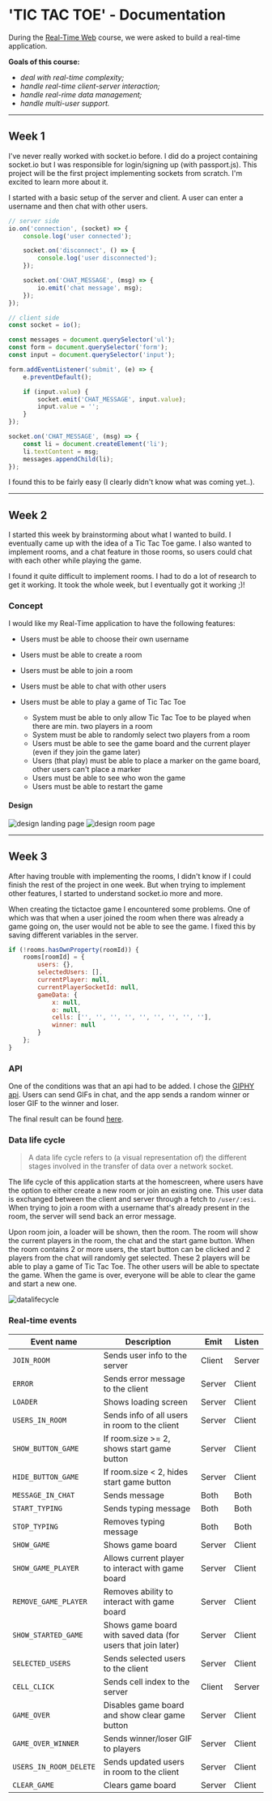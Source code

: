 # 'TIC TAC TOE' - Documentation

During the [Real-Time Web](https://github.com/cmda-minor-web/real-time-web-2223) course, we were asked to build a real-time application.

**Goals of this course:**

-   _deal with real-time complexity;_
-   _handle real-time client-server interaction;_
-   _handle real-rime data management;_
-   _handle multi-user support._

---

## Week 1

I've never really worked with socket.io before. I did do a project containing socket.io but I was responsible for login/signing up (with passport.js). This project will be the first project implementing sockets from scratch. I'm excited to learn more about it.

I started with a basic setup of the server and client. A user can enter a username and then chat with other users.

```js
// server side
io.on('connection', (socket) => {
	console.log('user connected');

	socket.on('disconnect', () => {
		console.log('user disconnected');
	});

	socket.on('CHAT_MESSAGE', (msg) => {
		io.emit('chat message', msg);
	});
});
```

```js
// client side
const socket = io();

const messages = document.querySelector('ul');
const form = document.querySelector('form');
const input = document.querySelector('input');

form.addEventListener('submit', (e) => {
	e.preventDefault();

	if (input.value) {
		socket.emit('CHAT_MESSAGE', input.value);
		input.value = '';
	}
});

socket.on('CHAT_MESSAGE', (msg) => {
	const li = document.createElement('li');
	li.textContent = msg;
	messages.appendChild(li);
});
```

I found this to be fairly easy (I clearly didn't know what was coming yet..).

---

## Week 2

I started this week by brainstorming about what I wanted to build. I eventually came up with the idea of a Tic Tac Toe game. I also wanted to implement rooms, and a chat feature in those rooms, so users could chat with each other while playing the game.

I found it quite difficult to implement rooms. I had to do a lot of research to get it working. It took the whole week, but I eventually got it working ;)!

### Concept

I would like my Real-Time application to have the following features:

-   Users must be able to choose their own username
-   Users must be able to create a room
-   Users must be able to join a room
-   Users must be able to chat with other users
-   Users must be able to play a game of Tic Tac Toe

    -   System must be able to only allow Tic Tac Toe to be played when there are min. two players in a room
    -   System must be able to randomly select two players from a room
    -   Users must be able to see the game board and the current player (even if they join the game later)
    -   Users (that play) must be able to place a marker on the game board, other users can't place a marker
    -   Users must be able to see who won the game
    -   Users must be able to restart the game

#### Design

![design landing page](https://github.com/ninadepina/tic-tac-toe/assets/89778503/33cf9b82-1179-47b0-bf8e-7a2d79e4a719)
![design room page](https://github.com/ninadepina/tic-tac-toe/assets/89778503/5e61beb8-61ff-434d-9196-0a7123e4cde8)

---

## Week 3

After having trouble with implementing the rooms, I didn't know if I could finish the rest of the project in one week. But when trying to implement other features, I started to understand socket.io more and more.

When creating the tictactoe game I encountered some problems. One of which was that when a user joined the room when there was already a game going on, the user would not be able to see the game. I fixed this by saving different variables in the server.

```js
if (!rooms.hasOwnProperty(roomId)) {
	rooms[roomId] = {
		users: {},
		selectedUsers: [],
		currentPlayer: null,
		currentPlayerSocketId: null,
		gameData: {
			x: null,
			o: null,
			cells: ['', '', '', '', '', '', '', '', ''],
			winner: null
		}
	};
}
```

### API
One of the conditions was that an api had to be added. I chose the [GIPHY api](https://developers.giphy.com/docs/api/). Users can send GIFs in chat, and the app sends a random winner or loser GIF to the winner and loser.

The final result can be found [here](https://tictactoe-ninadepina.up.railway.app/).

### Data life cycle

> A data life cycle refers to (a visual representation of) the different stages involved in the transfer of data over a network socket.

The life cycle of this application starts at the homescreen, where users have the option to either create a new room or join an existing one. This user data is exchanged between the client and server through a fetch to `/user/:esi`. When trying to join a room with a username that's already present in the room, the server will send back an error message.

Upon room join, a loader will be shown, then the room. The room will show the current players in the room, the chat and the start game button. When the room contains 2 or more users, the start button can be clicked and 2 players from the chat will randomly get selected. These 2 players will be able to play a game of Tic Tac Toe. The other users will be able to spectate the game. When the game is over, everyone will be able to clear the game and start a new one.

![datalifecycle](https://github.com/ninadepina/tic-tac-toe/assets/89778503/3070fd8a-8f73-409d-9a81-65ad77796724)

### Real-time events

| Event name             | Description                                                  | Emit   | Listen |
| ---------------------- | ------------------------------------------------------------ | ------ | ------ |
| `JOIN_ROOM`            | Sends user info to the server                                | Client | Server |
| `ERROR`                | Sends error message to the client                            | Server | Client |
| `LOADER`               | Shows loading screen                                         | Server | Client |
| `USERS_IN_ROOM`        | Sends info of all users in room to the client                | Server | Client |
| `SHOW_BUTTON_GAME`     | If room.size >= 2, shows start game button                   | Server | Client |
| `HIDE_BUTTON_GAME`     | If room.size < 2, hides start game button                    | Server | Client |
| `MESSAGE_IN_CHAT`      | Sends message                                                | Both   | Both   |
| `START_TYPING`         | Sends typing message                                         | Both   | Both   |
| `STOP_TYPING`          | Removes typing message                                       | Both   | Both   |
| `SHOW_GAME`            | Shows game board                                             | Server | Client |
| `SHOW_GAME_PLAYER`     | Allows current player to interact with game board            | Server | Client |
| `REMOVE_GAME_PLAYER`   | Removes ability to interact with game board                  | Server | Client |
| `SHOW_STARTED_GAME`    | Shows game board with saved data (for users that join later) | Server | Client |
| `SELECTED_USERS`       | Sends selected users to the client                           | Server | Client |
| `CELL_CLICK`           | Sends cell index to the server                               | Client | Server |
| `GAME_OVER`            | Disables game board and show clear game button               | Server | Client |
| `GAME_OVER_WINNER`     | Sends winner/loser GIF to players                            | Server | Client |
| `USERS_IN_ROOM_DELETE` | Sends updated users in room to the client                    | Server | Client |
| `CLEAR_GAME`           | Clears game board                                            | Server | Client |
